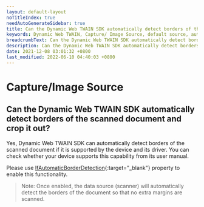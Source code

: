 ```yaml
---
layout: default-layout
noTitleIndex: true
needAutoGenerateSidebar: true
title: Can the Dynamic Web TWAIN SDK automatically detect borders of the scanned document and crop it out?
keywords: Dynamic Web TWAIN, Capture/ Image Source, default source, automatically, detect border
breadcrumbText: Can the Dynamic Web TWAIN SDK automatically detect borders of the scanned document and crop it out?
description: Can the Dynamic Web TWAIN SDK automatically detect borders of the scanned document and crop it out?
date: 2021-12-08 03:01:32 +0800
last_modified: 2022-06-10 04:40:03 +0800
---
```


# Capture/Image Source

## Can the Dynamic Web TWAIN SDK automatically detect borders of the scanned document and crop it out?

Yes, Dynamic Web TWAIN SDK can automatically detect borders of the scanned document if it is supported by the device and its driver. You can check whether your device supports this capability from its user manual.

Please use [IfAutomaticBorderDetection](/_articles/info/api/WebTwain_Acquire.md#ifautomaticborderdetection){:target="_blank"} property to enable this functionality.

> Note: Once enabled, the data source (scanner) will automatically detect the borders of the document so that no extra margins are scanned.
